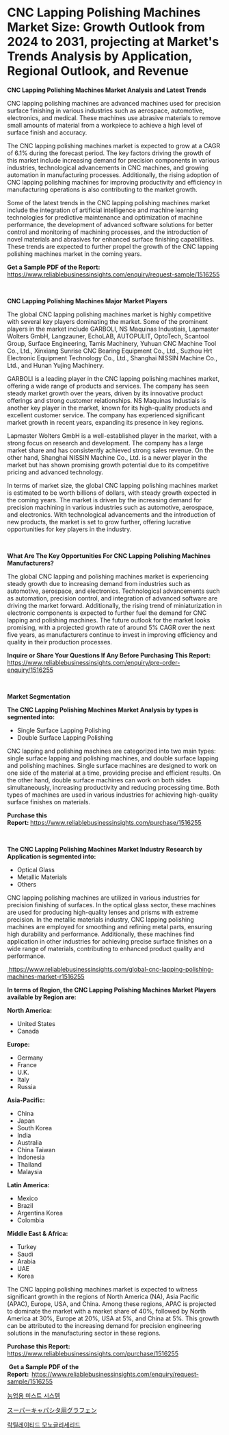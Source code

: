 <p><h1>CNC Lapping Polishing Machines Market Size: Growth Outlook from 2024 to 2031, projecting at Market's Trends Analysis by Application, Regional Outlook, and Revenue</h1></p><p><strong>CNC Lapping Polishing Machines Market Analysis and Latest Trends</strong></p>
<p><p>CNC lapping polishing machines are advanced machines used for precision surface finishing in various industries such as aerospace, automotive, electronics, and medical. These machines use abrasive materials to remove small amounts of material from a workpiece to achieve a high level of surface finish and accuracy.</p><p>The CNC lapping polishing machines market is expected to grow at a CAGR of 6.1% during the forecast period. The key factors driving the growth of this market include increasing demand for precision components in various industries, technological advancements in CNC machines, and growing automation in manufacturing processes. Additionally, the rising adoption of CNC lapping polishing machines for improving productivity and efficiency in manufacturing operations is also contributing to the market growth.</p><p>Some of the latest trends in the CNC lapping polishing machines market include the integration of artificial intelligence and machine learning technologies for predictive maintenance and optimization of machine performance, the development of advanced software solutions for better control and monitoring of machining processes, and the introduction of novel materials and abrasives for enhanced surface finishing capabilities. These trends are expected to further propel the growth of the CNC lapping polishing machines market in the coming years.</p></p>
<p><strong>Get a Sample PDF of the Report:&nbsp;</strong> <a href="https://www.reliablebusinessinsights.com/enquiry/request-sample/1516255">https://www.reliablebusinessinsights.com/enquiry/request-sample/1516255</a></p>
<p>&nbsp;</p>
<p><strong>CNC Lapping Polishing Machines Major Market Players</strong></p>
<p><p>The global CNC lapping polishing machines market is highly competitive with several key players dominating the market. Some of the prominent players in the market include GARBOLI, NS Maquinas Industiais, Lapmaster Wolters GmbH, Langzauner, EchoLAB, AUTOPULIT, OptoTech, Scantool Group, Surface Engineering, Tamis Machinery, Yuhuan CNC Machine Tool Co., Ltd., Xinxiang Sunrise CNC Bearing Equipment Co., Ltd., Suzhou Hrt Electronic Equipment Technology Co., Ltd., Shanghai NISSIN Machine Co., Ltd., and Hunan Yujing Machinery.</p><p>GARBOLI is a leading player in the CNC lapping polishing machines market, offering a wide range of products and services. The company has seen steady market growth over the years, driven by its innovative product offerings and strong customer relationships. NS Maquinas Industiais is another key player in the market, known for its high-quality products and excellent customer service. The company has experienced significant market growth in recent years, expanding its presence in key regions.</p><p>Lapmaster Wolters GmbH is a well-established player in the market, with a strong focus on research and development. The company has a large market share and has consistently achieved strong sales revenue. On the other hand, Shanghai NISSIN Machine Co., Ltd. is a newer player in the market but has shown promising growth potential due to its competitive pricing and advanced technology.</p><p>In terms of market size, the global CNC lapping polishing machines market is estimated to be worth billions of dollars, with steady growth expected in the coming years. The market is driven by the increasing demand for precision machining in various industries such as automotive, aerospace, and electronics. With technological advancements and the introduction of new products, the market is set to grow further, offering lucrative opportunities for key players in the industry.</p></p>
<p>&nbsp;</p>
<p><strong>What Are The Key Opportunities For CNC Lapping Polishing Machines Manufacturers?</strong></p>
<p><p>The global CNC lapping and polishing machines market is experiencing steady growth due to increasing demand from industries such as automotive, aerospace, and electronics. Technological advancements such as automation, precision control, and integration of advanced software are driving the market forward. Additionally, the rising trend of miniaturization in electronic components is expected to further fuel the demand for CNC lapping and polishing machines. The future outlook for the market looks promising, with a projected growth rate of around 5% CAGR over the next five years, as manufacturers continue to invest in improving efficiency and quality in their production processes.</p></p>
<p><strong>Inquire or Share Your Questions If Any Before Purchasing This Report:</strong> <a href="https://www.reliablebusinessinsights.com/enquiry/pre-order-enquiry/1516255">https://www.reliablebusinessinsights.com/enquiry/pre-order-enquiry/1516255</a></p>
<p>&nbsp;</p>
<p><strong>Market Segmentation</strong></p>
<p><strong>The CNC Lapping Polishing Machines Market Analysis by types is segmented into:</strong></p>
<p><ul><li>Single Surface Lapping Polishing</li><li>Double Surface Lapping Polishing</li></ul></p>
<p><p>CNC lapping and polishing machines are categorized into two main types: single surface lapping and polishing machines, and double surface lapping and polishing machines. Single surface machines are designed to work on one side of the material at a time, providing precise and efficient results. On the other hand, double surface machines can work on both sides simultaneously, increasing productivity and reducing processing time. Both types of machines are used in various industries for achieving high-quality surface finishes on materials.</p></p>
<p><strong>Purchase this Report:&nbsp;</strong><a href="https://www.reliablebusinessinsights.com/purchase/1516255">https://www.reliablebusinessinsights.com/purchase/1516255</a></p>
<p>&nbsp;</p>
<p><strong>The CNC Lapping Polishing Machines Market Industry Research by Application is segmented into:</strong></p>
<p><ul><li>Optical Glass</li><li>Metallic Materials</li><li>Others</li></ul></p>
<p><p>CNC lapping polishing machines are utilized in various industries for precision finishing of surfaces. In the optical glass sector, these machines are used for producing high-quality lenses and prisms with extreme precision. In the metallic materials industry, CNC lapping polishing machines are employed for smoothing and refining metal parts, ensuring high durability and performance. Additionally, these machines find application in other industries for achieving precise surface finishes on a wide range of materials, contributing to enhanced product quality and performance.</p></p>
<p><a href="https://www.reliablebusinessinsights.com/global-cnc-lapping-polishing-machines-market-r1516255">&nbsp;https://www.reliablebusinessinsights.com/global-cnc-lapping-polishing-machines-market-r1516255</a></p>
<p><strong>In terms of Region, the CNC Lapping Polishing Machines Market Players available by Region are:</strong></p>
<p>
    <p> <strong> North America: </strong>
        <ul>
            <li>United States</li>
            <li>Canada</li>
        </ul>
        </p> 
    <p> <strong> Europe: </strong>
        <ul>
            <li>Germany</li>
            <li>France</li>
            <li>U.K.</li>
            <li>Italy</li>
            <li>Russia</li>
        </ul>
        </p> 
    <p> <strong> Asia-Pacific: </strong>
        <ul>
            <li>China</li>
            <li>Japan</li>
            <li>South Korea</li>
            <li>India</li>
            <li>Australia</li>
            <li>China Taiwan</li>
            <li>Indonesia</li>
            <li>Thailand</li>
            <li>Malaysia</li>
        </ul>
        </p> 
    <p> <strong> Latin America: </strong>
        <ul>
            <li>Mexico</li>
            <li>Brazil</li>
            <li>Argentina Korea</li>
            <li>Colombia</li>
        </ul>
        </p> 
    <p> <strong> Middle East & Africa: </strong>
        <ul>
            <li>Turkey</li>
            <li>Saudi</li>
            <li>Arabia</li>
            <li>UAE</li>
            <li>Korea</li>
        </ul>
    </p>
    </p>
<p><p>The CNC lapping polishing machines market is expected to witness significant growth in the regions of North America (NA), Asia Pacific (APAC), Europe, USA, and China. Among these regions, APAC is projected to dominate the market with a market share of 40%, followed by North America at 30%, Europe at 20%, USA at 5%, and China at 5%. This growth can be attributed to the increasing demand for precision engineering solutions in the manufacturing sector in these regions.</p></p>
<p><strong>Purchase this Report: </strong><a href="https://www.reliablebusinessinsights.com/purchase/1516255">https://www.reliablebusinessinsights.com/purchase/1516255</a></p>
<p>&nbsp;<strong>Get a Sample PDF of the Report:&nbsp;&nbsp;</strong><a href="https://www.reliablebusinessinsights.com/enquiry/request-sample/1516255">https://www.reliablebusinessinsights.com/enquiry/request-sample/1516255</a></p>
<p><strong></strong></p>
<p><p><a href="https://medium.com/@deonnorh89/%EA%B8%80%EB%A1%9C%EB%B2%8C-%EB%86%8D%EC%97%85-%EB%B6%84%EB%AC%B4-%EC%8B%9C%EC%8A%A4%ED%85%9C-%EC%8B%9C%EC%9E%A5%EC%9D%80-2024%EB%85%84%EB%B6%80%ED%84%B0-2031%EB%85%84%EA%B9%8C%EC%A7%80%EC%9D%98-%EA%B8%B0%EA%B0%84%EC%97%90-%EC%9D%98-cagr-%EC%84%B1%EC%9E%A5%EC%9D%B4-%EC%98%88%EC%83%81%EB%90%A9%EB%8B%88%EB%8B%A4-5a1b5236ae30">농업용 미스트 시스템</a></p><p><a href="https://medium.com/@wrandallmelody24/%E3%82%B9%E3%83%BC%E3%83%91%E3%83%BC%E3%82%AD%E3%83%A3%E3%83%91%E3%82%B7%E3%82%BF%E3%83%BC%E7%94%A3%E6%A5%AD%E3%81%AE%E3%82%B0%E3%83%A9%E3%83%95%E3%82%A7%E3%83%B3%E3%81%AB%E9%96%A2%E3%81%99%E3%82%8B%E6%B4%9E%E5%AF%9F-2031%E5%B9%B4%E3%81%BE%E3%81%A7%E3%81%AE%E5%B8%82%E5%A0%B4%E3%81%AE%E8%B2%A1%E5%8B%99%E7%8A%B6%E6%B3%81-%E5%B8%82%E5%A0%B4%E8%A6%8F%E6%A8%A1-%E5%8F%8E%E7%9B%8A%E5%88%86%E6%9E%90-cff9f23a786c">スーパーキャパシタ用グラフェン</a></p><p><a href="https://medium.com/@jackiefauhey9089475/%EB%9D%BD%ED%8B%B8%EB%A0%88%EC%9D%B4%ED%8A%B8-%EB%AA%A8%EB%85%B8%EA%B8%80%EB%A6%AC%EC%84%B8%EB%A6%AC%EB%93%9C-%EC%8B%9C%EC%9E%A5-%EC%A0%84%EB%A7%9D-%EC%99%84%EB%B2%BD%ED%95%9C-%EC%82%B0%EC%97%85-%EB%B6%84%EC%84%9D-2024%EB%85%84%EB%B6%80%ED%84%B0-2031%EB%85%84%EA%B9%8C%EC%A7%80-116aa698e611">락틸레이티드 모노글리세리드</a></p></p>